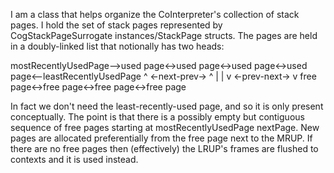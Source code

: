 I am a class that helps organize the CoInterpreter's collection of stack pages.  I hold the set of stack pages represented by CogStackPageSurrogate instances/StackPage structs.  The pages are held in a doubly-linked list that notionally has two heads:

mostRecentlyUsedPage-->used page<->used page<->used page<->used page<--leastRecentlyUsedPage
                                       ^                        <-next-prev->                         ^
                                        |                                                                       |
                                        v                        <-prev-next->                         v
                                        free page<->free page<->free page<->free page

In fact we don't need the least-recently-used page, and so it is only present conceptually.  The point is that there is a possibly empty but contiguous sequence of free pages starting at mostRecentlyUsedPage nextPage.  New pages are allocated preferentially from the free page next to the MRUP.
If there are no free pages then (effectively) the LRUP's frames are flushed to contexts and it is used instead.